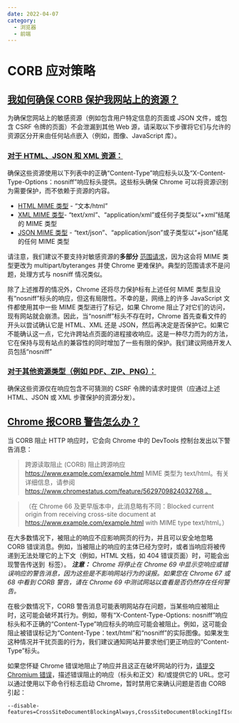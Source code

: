 ```yaml
---
date: 2022-04-07
category:
  - 浏览器
  - 前端
---
```

# CORB 应对策略
## [我如何确保 CORB 保护我网站上的资源？](https://www.chromium.org/Home/chromium-security/corb-for-developers/#how-can-i-ensure-corb-protects-resources-on-my-website)

为确保您网站上的敏感资源（例如包含用户特定信息的页面或 JSON 文件，或包含 CSRF 令牌的页面）不会泄漏到其他 Web 源，请采取以下步骤将它们与允许的资源区分开来由任何站点嵌入（例如，图像、JavaScript 库）。

### [对于 HTML、JSON 和 XML 资源：](https://www.chromium.org/Home/chromium-security/corb-for-developers/#for-html-json-and-xml-resources)

确保这些资源使用以下列表中的正确“Content-Type”响应标头以及“X-Content-Type-Options：nosniff”响应标头提供。这些标头确保 Chrome 可以将资源识别为需要保护，而不依赖于资源的内容。

- [HTML MIME 类型](https://mimesniff.spec.whatwg.org/#html-mime-type) - “文本/html”
- [XML MIME 类型](https://mimesniff.spec.whatwg.org/#xml-mime-type)- “text/xml”、“application/xml”或任何子类型以“+xml”结尾的 MIME 类型
- [JSON MIME 类型](https://mimesniff.spec.whatwg.org/#json-mime-type) - “text/json”、“application/json”或子类型以“+json”结尾的任何 MIME 类型

请注意，我们建议不要支持对敏感资源的**多部分** [范围请求](https://developer.mozilla.org/en-US/docs/Web/HTTP/Range_requests)，因为这会将 MIME 类型更改为 multipart/byteranges 并使 Chrome 更难保护。典型的范围请求不是问题，处理方式与 nosniff 情况类似。

除了上述推荐的情况外，Chrome 还将尽力保护标有上述任何 MIME 类型且没有“nosniff”标头的响应，但这有局限性。不幸的是，网络上的许多 JavaScript 文件都使用其中一些 MIME 类型进行了标记，如果 Chrome 阻止了对它们的访问，现有网站就会崩溃。因此，当“nosniff”标头不存在时，Chrome 首先查看文件的开头以尝试确认它是 HTML、XML 还是 JSON，然后再决定是否保护它。如果它不能确认这一点，它允许跨站点页面的进程接收响应。这是一种尽力而为的方法，它在保持与现有站点的兼容性的同时增加了一些有限的保护。我们建议网络开发人员包括“nosniff”

### [对于其他资源类型（例如 PDF、ZIP、PNG）：](https://www.chromium.org/Home/chromium-security/corb-for-developers/#for-other-resource-types-eg-pdf-zip-png)

确保这些资源仅在响应包含不可猜测的 CSRF 令牌的请求时提供（应通过上述 HTML、JSON 或 XML 步骤保护的资源分发）。

## [Chrome 报CORB 警告怎么办？](https://www.chromium.org/Home/chromium-security/corb-for-developers/#what-should-i-do-about-corb-warnings-reported-by-chrome)

当 CORB 阻止 HTTP 响应时，它会向 Chrome 中的 DevTools 控制台发出以下警告消息：

> 跨源读取阻止 (CORB) 阻止跨源响应 https://www.example.com/example.html MIME 类型为 text/html。有关详细信息，请参阅 [https://www.chromestatus.com/feature/5629709824032768 。](https://www.chromestatus.com/feature/5629709824032768)

> （在 Chrome 66 及更早版本中，此消息略有不同：Blocked current origin from receiving cross-site document at https://www.example.com/example.html with MIME type text/html。）

在大多数情况下，被阻止的响应不应影响网页的行为，并且可以安全地忽略 CORB 错误消息。例如，当被阻止的响应的主体已经为空时，或者当响应将被传递到无法处理它的上下文（例如，HTML 文档，如 404 错误页面）时，可能会出现警告传送到 <img> 标签）。 ***注意：** Chrome 将停止在 Chrome 69 中显示空响应或错误响应的警告消息，因为这些是不影响网站行为的误报。如果您在 Chrome 67 或 68 中看到 CORB 警告，请在 Chrome 69 中测试网站以查看是否仍然存在任何警告。*

在极少数情况下，CORB 警告消息可能表明网站存在问题，当某些响应被阻止时，这可能会破坏其行为。例如，带有“X-Content-Type-Options: nosniff”响应标头和不正确的“Content-Type”响应标头的响应可能会被阻止。例如，这可能会阻止被错误标记为“Content-Type：text/html”和“nosniff”的实际图像。如果发生这种情况并干扰页面的行为，我们建议通知网站并要求他们更正响应的“Content-Type”标头。

如果您怀疑 Chrome 错误地阻止了响应并且这正在破坏网站的行为，[请提交 Chromium 错误](https://goo.gl/XBoKtY)，描述错误阻止的响应（标头和正文）和/或提供它的 URL。您可以通过使用以下命令行标志启动 Chrome，暂时禁用它来确认问题是否由 CORB 引起：

```
--disable-features=CrossSiteDocumentBlockingAlways,CrossSiteDocumentBlockingIfIsolating
```

